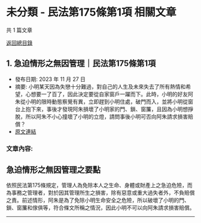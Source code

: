 # 未分類 - 民法第175條第1項 相關文章

共 1 篇文章

[返回總目錄](00_總目錄.md)

## 1. 急迫情形之無因管理｜民法第175條第1項

- 發布日期: 2023 年 11 月 27 日
- 摘要: 小明某天因為失戀十分難過，對自己的人生及未來失去了所有熱情和希望，心想要一了百了，因此決定要從自家窗戶一躍而下。此時，小明的好友阿朱從小明的限時動態察覺有異，立即趕到小明住處，破門而入，並將小明從窗台上抱下來，事後才發現阿朱損壞了小明家的門、鎖、窗簾，且因為小明想掙脫，所以阿朱不小心撞壞了小明的立燈，請問事後小明可否向阿朱請求損害賠償？
- [原文連結](https://www.jasper-realestate.com/%e6%80%a5%e8%bf%ab%e6%83%85%e5%bd%a2%e4%b9%8b%e7%84%a1%e5%9b%a0-%e7%ae%a1%e7%90%86-%e6%b0%91%e6%b3%95%e7%ac%ac175%e6%a2%9d%e7%ac%ac1%e9%a0%85/)

### 文章內容:

## 急迫情形之無因管理之要點

依照民法第175條規定，管理人為免除本人之生命、身體或財產上之急迫危險，而為事務之管理者，對於因其管理所生之損害，除有惡意或重大過失者外，不負賠償之責。前述情形，阿朱是為了免除小明生命安全之危險，所以破壞了小明的門、鎖、窗簾和傢俱等，符合條文所稱之情況，因此小明不可以向阿朱請求損害賠償。

---

